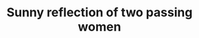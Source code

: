---
title: "Sunny reflection of two passing women"
picture: /assets/camera-roll/2016/09/2016-09-04-sunny-reflection-of-two-passing-women/20160904_192712764_iOS.jpg
thumbnail: /assets/camera-roll/2016/09/2016-09-04-sunny-reflection-of-two-passing-women/20160904_192712764_iOS-thumbnail.jpg
related:
  - Sunny reflection of a man with a backpack
  - Sunny reflection of a woman in pink
  - Sunny reflection of a woman in sandals
  - Sunny reflection of downtown Seattle
tags:
  - Women
  - Sidewalk
  - Reflection
  - Window
  - Photograph
  - Capitol Hill
---